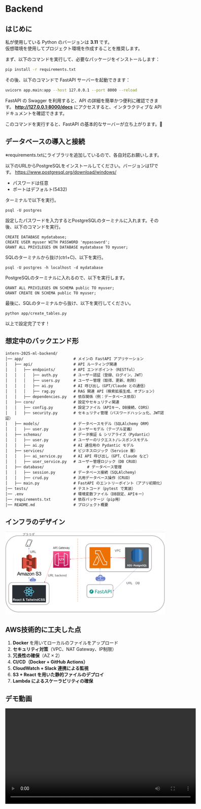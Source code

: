 # Backend

## はじめに
私が使用している Python のバージョンは **3.11** です。  
仮想環境を使用してプロジェクト環境を作成することを推奨します。

まず、以下のコマンドを実行して、必要なパッケージをインストールします：
```bash
pip install -r requirements.txt
```

その後、以下のコマンドで FastAPI サーバーを起動できます：
```bash
uvicorn app.main:app --host 127.0.0.1 --port 8000 --reload
```
FastAPI の Swagger を利用すると、API の詳細を簡単かつ便利に確認できます。
**http://127.0.0.1:8000/docs** にアクセスすると、インタラクティブな API ドキュメントを確認できます。

このコマンドを実行すると、FastAPI の基本的なサーバーが立ち上がります。🚀

## データベースの導入と接続
※requirements.txtにライブラリを追加しているので、各自対応お願いします。

以下のURLからPostgreSQLをインストールしてください。バージョンは17です。
https://www.postgresql.org/download/windows/
* パスワードは任意
* ポートはデフォルト(5432)

ターミナルで以下を実行。

    psql -U postgres

設定したパスワードを入力するとPostgreSQLのターミナルに入れます。その後、以下のコマンドを実行。

    CREATE DATABASE mydatabase;
    CREATE USER myuser WITH PASSWORD 'mypassword';
    GRANT ALL PRIVILEGES ON DATABASE mydatabase TO myuser;

SQLのターミナルから抜け(ctrl+C)、以下を実行。

    psql -U postgres -h localhost -d mydatabase

PostgreSQLのターミナルに入れるので、以下を実行します。

    GRANT ALL PRIVILEGES ON SCHEMA public TO myuser;
    GRANT CREATE ON SCHEMA public TO myuser;

最後に、SQLのターミナルから抜け、以下を実行してください。

    python app/create_tables.py

以上で設定完了です！




## 想定中のバックエンド形

```
intern-2025-ml-backend/
│── app/                      # メインの FastAPI アプリケーション
│   ├── api/                  # API ルーティング関連
│   │   ├── endpoints/        # API エンドポイント（RESTful）
│   │   │   ├── auth.py       # ユーザー認証（登録、ログイン、JWT）
│   │   │   ├── users.py      # ユーザー管理（取得、更新、削除）
│   │   │   ├── ai.py         # AI 呼び出し（GPT/Claude との通信）
│   │   │   ├── rag.py        # RAG 関連 API（検索拡張生成、オプション）
│   │   ├── dependencies.py   # 依存関係（例：データベース依存）
│   ├── core/                 # 設定やセキュリティ関連
│   │   ├── config.py         # 設定ファイル（APIキー、DB接続、CORS）
│   │   ├── security.py       # セキュリティ管理（パスワードハッシュ化、JWT認証）
│   ├── models/               # データベースモデル（SQLAlchemy ORM）
│   │   ├── user.py           # ユーザーモデル（テーブル定義）
│   ├── schemas/              # データ検証 & シリアライズ（Pydantic）
│   │   ├── user.py           # ユーザーのリクエスト/レスポンスモデル
│   │   ├── ai.py             # AI 通信用の Pydantic モデル
│   ├── services/             # ビジネスロジック（Service 層）
│   │   ├── ai_service.py     # AI API 呼び出し（GPT、Claude など）
│   │   ├── user_service.py   # ユーザー管理ロジック（DB CRUD）
│   ├── database/                   # データベース管理
│   │   ├── session.py        # データベース接続（SQLAlchemy）
│   │   ├── crud.py           # 汎用データベース操作（CRUD）
│   ├── main.py               # FastAPI のエントリーポイント（アプリ初期化）
│── tests/                    # テストコード（pytest で実装）
│── .env                      # 環境変数ファイル（DB設定、APIキー）
│── requirements.txt          # 依存パッケージ（pip用）
│── README.md                 # プロジェクト概要
```
## インフラのデザイン

![Backend Structure](aws.png)

## AWS技術的に工夫した点

1. **Docker** を用いてローカルのファイルをアップロード  
2. **セキュリティ対策**（VPC、NAT Gateway、IP制限）  
3. **冗長性の確保**（AZ × 2）  
4. **CI/CD（Docker + GitHub Actions）**  
5. **CloudWatch + Slack 連携による監視**  
6. **S3 + React を用いた静的ファイルのデプロイ**  
7. **Lambda によるスケーラビリティの確保**
## デモ動画

<video width="600" controls>
  <source src="your-video.mp4" type="video/mp4">
  Your browser does not support the video tag.
</video>

